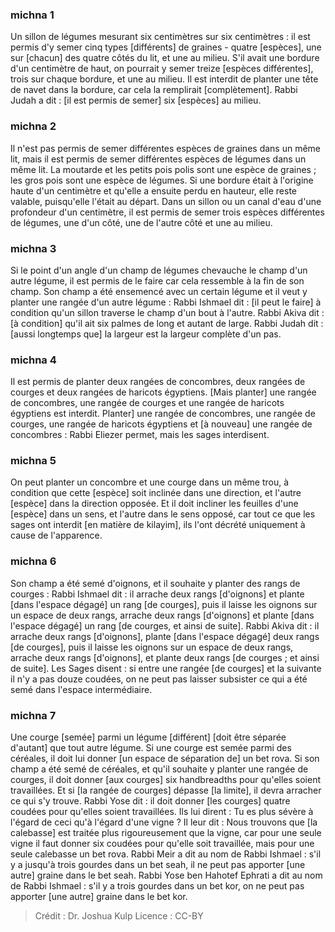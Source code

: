 
### michna 1
Un sillon de légumes mesurant six centimètres sur six centimètres : il est permis d'y semer cinq types [différents] de graines - quatre [espèces], une sur [chacun] des quatre côtés du lit, et une au milieu. S'il avait une bordure d'un centimètre de haut, on pourrait y semer treize [espèces différentes], trois sur chaque bordure, et une au milieu. Il est interdit de planter une tête de navet dans la bordure, car cela la remplirait [complètement]. Rabbi Judah a dit : [il est permis de semer] six [espèces] au milieu.

### michna 2
Il n'est pas permis de semer différentes espèces de graines dans un même lit, mais il est permis de semer différentes espèces de légumes dans un même lit. La moutarde et les petits pois polis sont une espèce de graines ; les gros pois sont une espèce de légumes. Si une bordure était à l'origine haute d'un centimètre et qu'elle a ensuite perdu en hauteur, elle reste valable, puisqu'elle l'était au départ. Dans un sillon ou un canal d'eau d'une profondeur d'un centimètre, il est permis de semer trois espèces différentes de légumes, une d'un côté, une de l'autre côté et une au milieu.

### michna 3
Si le point d'un angle d'un champ de légumes chevauche le champ d'un autre légume, il est permis de le faire car cela ressemble à la fin de son champ. Son champ a été ensemencé avec un certain légume et il veut y planter une rangée d'un autre légume : Rabbi Ishmael dit : [il peut le faire] à condition qu'un sillon traverse le champ d'un bout à l'autre. Rabbi Akiva dit : [à condition] qu'il ait six palmes de long et autant de large. Rabbi Judah dit : [aussi longtemps que] la largeur est la largeur complète d'un pas.

### michna 4
Il est permis de planter deux rangées de concombres, deux rangées de courges et deux rangées de haricots égyptiens. [Mais planter] une rangée de concombres, une rangée de courges et une rangée de haricots égyptiens est interdit. Planter] une rangée de concombres, une rangée de courges, une rangée de haricots égyptiens et [à nouveau] une rangée de concombres : Rabbi Eliezer permet, mais les sages interdisent.

### michna 5
On peut planter un concombre et une courge dans un même trou, à condition que cette [espèce] soit inclinée dans une direction, et l'autre [espèce] dans la direction opposée. Et il doit incliner les feuilles d'une [espèce] dans un sens, et l'autre dans le sens opposé, car tout ce que les sages ont interdit [en matière de kilayim], ils l'ont décrété uniquement à cause de l'apparence.

### michna 6
Son champ a été semé d'oignons, et il souhaite y planter des rangs de courges : Rabbi Ishmael dit : il arrache deux rangs [d'oignons] et plante [dans l'espace dégagé] un rang [de courges], puis il laisse les oignons sur un espace de deux rangs, arrache deux rangs [d'oignons] et plante [dans l'espace dégagé] un rang [de courges, et ainsi de suite]. Rabbi Akiva dit : il arrache deux rangs [d'oignons], plante [dans l'espace dégagé] deux rangs [de courges], puis il laisse les oignons sur un espace de deux rangs, arrache deux rangs [d'oignons], et plante deux rangs [de courges ; et ainsi de suite]. Les Sages disent : si entre une rangée [de courges] et la suivante il n'y a pas douze coudées, on ne peut pas laisser subsister ce qui a été semé dans l'espace intermédiaire.

### michna 7
Une courge [semée] parmi un légume [différent] [doit être séparée d'autant] que tout autre légume. Si une courge est semée parmi des céréales, il doit lui donner [un espace de séparation de] un bet rova. Si son champ a été semé de céréales, et qu'il souhaite y planter une rangée de courges, il doit donner [aux courges] six handbreadths pour qu'elles soient travaillées. Et si [la rangée de courges] dépasse [la limite], il devra arracher ce qui s'y trouve. Rabbi Yose dit : il doit donner [les courges] quatre coudées pour qu'elles soient travaillées. Ils lui dirent : Tu es plus sévère à l'égard de ceci qu'à l'égard d'une vigne ? Il leur dit : Nous trouvons que [la calebasse] est traitée plus rigoureusement que la vigne, car pour une seule vigne il faut donner six coudées pour qu'elle soit travaillée, mais pour une seule calebasse un bet rova. Rabbi Meir a dit au nom de Rabbi Ishmael : s'il y a jusqu'à trois gourdes dans un bet seah, il ne peut pas apporter [une autre] graine dans le bet seah. Rabbi Yose ben Hahotef Ephrati a dit au nom de Rabbi Ishmael : s'il y a trois gourdes dans un bet kor, on ne peut pas apporter [une autre] graine dans le bet kor.

>Crédit : Dr. Joshua Kulp
>Licence : CC-BY